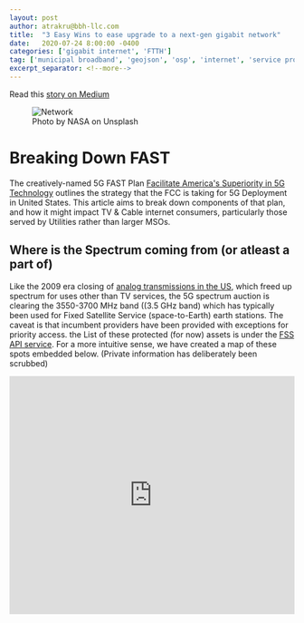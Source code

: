 ```yaml
---
layout: post
author: atrakru@bbh-llc.com
title:  "3 Easy Wins to ease upgrade to a next-gen gigabit network"
date:   2020-07-24 8:00:00 -0400
categories: ['gigabit internet', 'FTTH']
tag: ['municipal broadband', 'geojson', 'osp', 'internet', 'service providers']
excerpt_separator: <!--more-->
---
```

Read this [story on Medium](https://medium.com/@atrakru/3-easy-wins-to-ease-upgrade-to-a-next-gen-gigabit-network-2f66b71134c4)

<!--more-->

<figure>
  <img src="{{site.url}}/assets/img/blog/america.jpg" alt="Network"/>
  <figcaption>Photo by NASA on Unsplash</figcaption>
</figure>

# Breaking Down FAST

The creatively-named 5G FAST Plan [Facilitate America's Superiority in 5G Technology](https://www.fcc.gov/5G) outlines the strategy that the FCC is taking for 5G Deployment in United States. This article aims to break down components of that plan, and how it might impact TV & Cable internet consumers, particularly those served by Utilities rather than larger MSOs.

## Where is the Spectrum coming from (or atleast a part of)

Like the 2009 era closing of [analog transmissions in the US](https://en.wikipedia.org/wiki/Digital_television_transition_in_the_United_States), which freed up spectrum for uses other than TV services, the 5G spectrum auction is clearing the 3550-3700 MHz band ((3.5 GHz band) which has typically been used for Fixed Satellite Service (space-to-Earth) earth stations. The caveat is that incumbent providers have been provided with exceptions for priority access. the List of these protected (for now) assets is under the [FSS API service](https://www.fcc.gov/wireless/bureau-divisions/broadband-division/35-ghz-band/35-ghz-band-protected-fixed-satellite). For a more intuitive sense, we have created a map of these spots embedded below. (Private information has deliberately been scrubbed)

<!-- Copy and Paste Me -->
<div class="glitch-embed-wrap" style="height: 420px; width: 100%;">
  <iframe
    src="https://glitch.com/embed/#!/embed/spiced-mixed-dodo?path=index.html&previewSize=100&attributionHidden=true"
    title="spiced-mixed-dodo on Glitch"
    allow="geolocation; microphone; camera; midi; vr; encrypted-media"
    style="height: 100%; width: 100%; border: 0;">
  </iframe>
</div>

